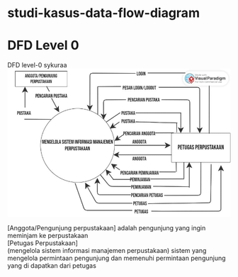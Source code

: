 # studi-kasus-data-flow-diagram

# DFD Level 0
 DFD level-0 sykuraa
 ![level0.jpg](img/level0.jpeg)

 [Anggota/Pengunjung perpustakaan] adalah pengunjung yang ingin meminjam ke perpustakaan
 <br>
 [Petugas Perpustakaan] 
 <br>
 (mengelola sistem informasi manajemen perpustakaan) sistem yang mengelola permintaan pengunjung dan memenuhi permintaan pengunjung yang di dapatkan dari petugas 


